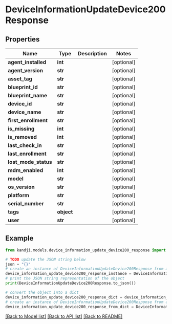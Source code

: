 # DeviceInformationUpdateDevice200Response


## Properties

Name | Type | Description | Notes
------------ | ------------- | ------------- | -------------
**agent_installed** | **int** |  | [optional] 
**agent_version** | **str** |  | [optional] 
**asset_tag** | **str** |  | [optional] 
**blueprint_id** | **str** |  | [optional] 
**blueprint_name** | **str** |  | [optional] 
**device_id** | **str** |  | [optional] 
**device_name** | **str** |  | [optional] 
**first_enrollment** | **str** |  | [optional] 
**is_missing** | **int** |  | [optional] 
**is_removed** | **int** |  | [optional] 
**last_check_in** | **str** |  | [optional] 
**last_enrollment** | **str** |  | [optional] 
**lost_mode_status** | **str** |  | [optional] 
**mdm_enabled** | **int** |  | [optional] 
**model** | **str** |  | [optional] 
**os_version** | **str** |  | [optional] 
**platform** | **str** |  | [optional] 
**serial_number** | **str** |  | [optional] 
**tags** | **object** |  | [optional] 
**user** | **str** |  | [optional] 

## Example

```python
from kandji.models.device_information_update_device200_response import DeviceInformationUpdateDevice200Response

# TODO update the JSON string below
json = "{}"
# create an instance of DeviceInformationUpdateDevice200Response from a JSON string
device_information_update_device200_response_instance = DeviceInformationUpdateDevice200Response.from_json(json)
# print the JSON string representation of the object
print(DeviceInformationUpdateDevice200Response.to_json())

# convert the object into a dict
device_information_update_device200_response_dict = device_information_update_device200_response_instance.to_dict()
# create an instance of DeviceInformationUpdateDevice200Response from a dict
device_information_update_device200_response_from_dict = DeviceInformationUpdateDevice200Response.from_dict(device_information_update_device200_response_dict)
```
[[Back to Model list]](../README.md#documentation-for-models) [[Back to API list]](../README.md#documentation-for-api-endpoints) [[Back to README]](../README.md)


